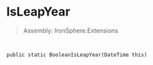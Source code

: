 ﻿

# IsLeapYear

> Assembly: IronSphere.Extensions



```


public static BooleanIsLeapYear(DateTime this)
```